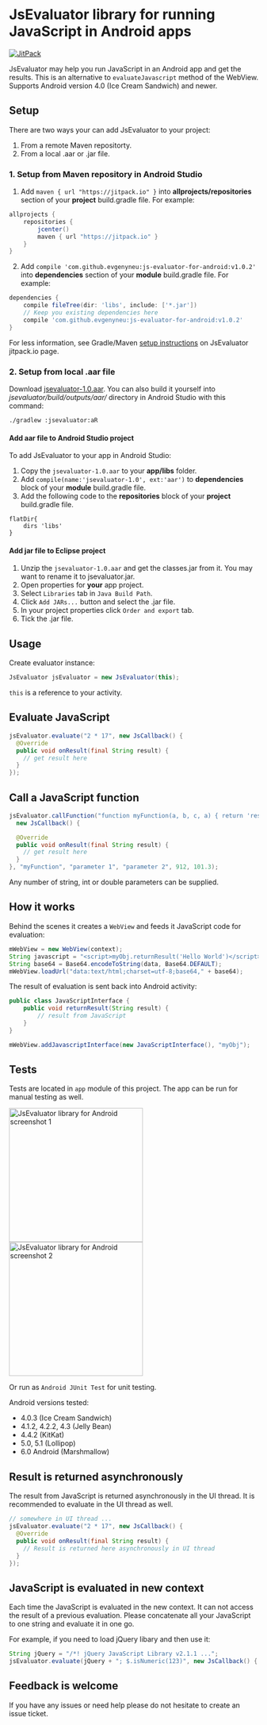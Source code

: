 # JsEvaluator library for running JavaScript in Android apps

[![JitPack](https://img.shields.io/github/tag/evgenyneu/js-evaluator-for-android.svg?label=JitPack)](https://jitpack.io/#evgenyneu/js-evaluator-for-android)

JsEvaluator may help you run JavaScript in an Android app and get the results. This is an alternative to `evaluateJavascript` method of the WebView. Supports Android version 4.0 (Ice Cream Sandwich) and newer.


## Setup

There are two ways your can add JsEvaluator to your project:

1. From a remote Maven repositorty.
1. From a local .aar or .jar file.

### 1. Setup from Maven repository in Android Studio

1) Add `maven { url "https://jitpack.io" }` into **allprojects/repositories** section of your **project** build.gradle file. For example:

```gradle
allprojects {
    repositories {
        jcenter()
        maven { url "https://jitpack.io" }
    }
}
```

2) Add `compile 'com.github.evgenyneu:js-evaluator-for-android:v1.0.2'` into **dependencies** section of your **module** build.gradle file. For example:

```gradle
dependencies {
    compile fileTree(dir: 'libs', include: ['*.jar'])
    // Keep you existing dependencies here
    compile 'com.github.evgenyneu:js-evaluator-for-android:v1.0.2'
}
```

For less information, see Gradle/Maven [setup instructions](https://jitpack.io/#evgenyneu/js-evaluator-for-android/v1.0.2) on JsEvaluator jitpack.io page.

### 2. Setup from local .aar file

Download [jsevaluator-1.0.aar](https://github.com/evgenyneu/js-evaluator-for-android/blob/master/jsevaluator/build/outputs/aar/jsevaluator-1.0.aar?raw=true). You can also build it yourself into *jsevaluator/build/outputs/aar/* directory in Android Studio with this command:

```
./gradlew :jsevaluator:aR
```

#### Add aar file to Android Studio project

To add JsEvaluator to your app in Android Studio:

1. Copy the `jsevaluator-1.0.aar` to your **app/libs** folder.
1. Add `compile(name:'jsevaluator-1.0', ext:'aar')` to **dependencies** block of your **module** build.gradle file.
1. Add the following code to the **repositories** block of your **project** build.gradle file.

```
flatDir{
    dirs 'libs'
}
```

#### Add jar file to Eclipse project

1. Unzip the `jsevaluator-1.0.aar` and get the classes.jar from it. You may want to rename it to jsevaluator.jar.
1. Open properties for **your** app project.
1. Select `Libraries` tab in `Java Build Path`.
1. Click `Add JARs...` button and select the .jar file.
1. In your project properties click `Order and export` tab.
1. Tick the .jar file.

## Usage

Create evaluator instance:

```Java
JsEvaluator jsEvaluator = new JsEvaluator(this);
```

`this` is a reference to your activity.

## Evaluate JavaScript

```Java
jsEvaluator.evaluate("2 * 17", new JsCallback() {
  @Override
  public void onResult(final String result) {
    // get result here
  }
});
```

## Call a JavaScript function

```Java
jsEvaluator.callFunction("function myFunction(a, b, c, a) { return 'result'; }",
  new JsCallback() {

  @Override
  public void onResult(final String result) {
    // get result here
  }
}, "myFunction", "parameter 1", "parameter 2", 912, 101.3);
```

Any number of string, int or double parameters can be supplied.

## How it works

Behind the scenes it creates a `WebView` and feeds it JavaScript code for evaluation:

```Java
mWebView = new WebView(context);
String javascript = "<script>myObj.returnResult('Hello World')</script>";
String base64 = Base64.encodeToString(data, Base64.DEFAULT);
mWebView.loadUrl("data:text/html;charset=utf-8;base64," + base64);
```

The result of evaluation is sent back into Android activity:

```Java
public class JavaScriptInterface {
	public void returnResult(String result) {
		// result from JavaScript
	}
}

mWebView.addJavascriptInterface(new JavaScriptInterface(), "myObj");
```

## Tests

Tests are located in `app` module of this project. The app can be run for manual testing as well.

<img src='https://raw.githubusercontent.com/evgenyneu/js-evaluator-for-android/master/js_evaluator_screenshot_1_2014_08_30.png' width='270' alt='JsEvaluator library for Android screenshot 1'>

<img src='https://raw.github.com/evgenyneu/js-evaluator-for-android/master/js_evaluator_screenshot_2.png' width='270' alt='JsEvaluator library for Android screenshot 2'>


Or run as `Android JUnit Test` for unit testing.

Android versions tested:

* 4.0.3 (Ice Cream Sandwich)
* 4.1.2, 4.2.2, 4.3 (Jelly Bean)
* 4.4.2 (KitKat)
* 5.0, 5.1 (Lollipop)
* 6.0 Android (Marshmallow)

## Result is returned asynchronously

The result from JavaScript is returned asynchronously in the UI thread. It is recommended to evaluate in the UI thread as well.

```Java
// somewhere in UI thread ...
jsEvaluator.evaluate("2 * 17", new JsCallback() {
  @Override
  public void onResult(final String result) {
    // Result is returned here asynchronously in UI thread
  }
});
```

## JavaScript is evaluated in new context

Each time the JavaScript is evaluated in the new context. It can not access the result of a previous evaluation.
Please concatenate all your JavaScript to one string and evaluate it in one go.

For example, if you need to load jQuery libary and then use it:

```Java
String jQuery = "/*! jQuery JavaScript Library v2.1.1 ...";
jsEvaluator.evaluate(jQuery + "; $.isNumeric(123)", new JsCallback() { ...
```


## Feedback is welcome

If you have any issues or need help please do not hesitate to create an issue ticket.

